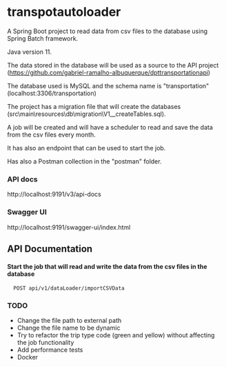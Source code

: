 # transpotautoloader

A Spring Boot project to read data from csv files to the database using Spring Batch framework.

Java version 11.

The data stored in the database will be used as a source to the API project (https://github.com/gabriel-ramalho-albuquerque/dpttransportationapi)

The database used is MySQL and the schema name is "transportation" (localhost:3306/transportation)

The project has a migration file that will create the databases (src\main\resources\db\migration\V1__createTables.sql).

A job will be created and will have a scheduler to read and save the data from the csv files every month.

It has also an endpoint that can be used to start the job.

Has also a Postman collection in the "postman" folder.

### API docs

http://localhost:9191/v3/api-docs

### Swagger UI

http://localhost:9191/swagger-ui/index.html

## API Documentation

#### Start the job that will read and write the data from the csv files in the database

```http
  POST api/v1/dataLoader/importCSVData
```

### TODO

- Change the file path to external path
- Change the file name to be dynamic
- Try to refactor the trip type code (green and yellow) without affecting the job functionality
- Add performance tests
- Docker
